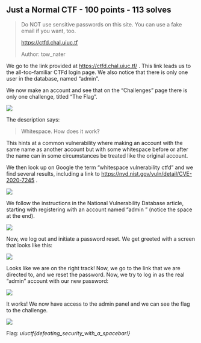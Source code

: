 ## Just a Normal CTF - 100 points - 113 solves

>Do NOT use sensitive passwords on this site. You can use a fake email if you want, too.
>
>https://ctfd.chal.uiuc.tf
>
>Author: tow_nater

We go to the link provided at https://ctfd.chal.uiuc.tf/ . This link leads us to the all-too-familiar CTFd login page. We also notice that there is only one user in the database, named “admin”.

We now make an account and see that on the “Challenges” page there is only one challenge, titled “The Flag”.

![](https://github.com/matdaneth/uiuctf-writeups/raw/master/Images/just_a_normal_ctf/1.PNG?raw=true)

The description says:

>Whitespace. How does it work?

This hints at a common vulnerability where making an account with the same name as another account but with some whitespace before or after the name can in some circumstances be treated like the original account.

We then look up on Google the term “whitespace vulnerability ctfd” and we find several results, including a link to https://nvd.nist.gov/vuln/detail/CVE-2020-7245 .

![](https://github.com/matdaneth/uiuctf-writeups/raw/master/Images/just_a_normal_ctf/2.PNG?raw=true)

We follow the instructions in the National Vulnerability Database article, starting with registering with an account named “admin ” (notice the space at the end).

![](https://github.com/matdaneth/uiuctf-writeups/raw/master/Images/just_a_normal_ctf/3.PNG?raw=true)

Now, we log out and initiate a password reset. We get greeted with a screen that looks like this:

![](https://github.com/matdaneth/uiuctf-writeups/raw/master/Images/just_a_normal_ctf/4.PNG?raw=true)

Looks like we are on the right track! Now, we go to the link that we are directed to, and we reset the password. Now, we try to log in as the real “admin” account with our new password:

![](https://github.com/matdaneth/uiuctf-writeups/raw/master/Images/just_a_normal_ctf/5.PNG?raw=true)

It works! We now have access to the admin panel and we can see the flag to the challenge.

![](https://github.com/matdaneth/uiuctf-writeups/raw/master/Images/just_a_normal_ctf/6.PNG?raw=true)

Flag: *uiuctf{defeating_security_with_a_spacebar!}*
